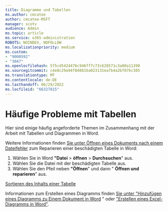 ```yaml
---
title: Diagramme und Tabellen
ms.author: cmcatee
author: cmcatee-MSFT
manager: scotv
audience: Admin
ms.topic: article
ms.service: o365-administration
ROBOTS: NOINDEX, NOFOLLOW
ms.localizationpriority: medium
ms.custom:
- "9000592"
- "3047"
ms.openlocfilehash: 5f5cd5424476c946ff7c73c628571c3a00a11390
ms.sourcegitcommit: c4e8c29a94f840816a023131ea7b4a2bf876c305
ms.translationtype: MT
ms.contentlocale: de-DE
ms.lasthandoff: 06/29/2022
ms.locfileid: "66327815"
---
```

# <a name="common-issues-with-tables"></a>Häufige Probleme mit Tabellen 

Hier sind einige häufig angeforderte Themen im Zusammenhang mit der Arbeit mit Tabellen und Diagrammen in Word.

Weitere Informationen finden [Sie unter Öffnen eines Dokuments nach einem Dateifehler](https://support.office.com/article/47df9d48-2165-4411-a699-1786ac734bc3) zum Reparieren einer beschädigten Tabelle in Word:

 1. Wählen Sie in Word **"Datei** > **öffnen** > **Durchsuchen**" aus.
 2. Wählen Sie die Datei mit der beschädigten Tabelle aus.
 3. Wählen Sie den Pfeil neben **"Öffnen**" und dann " **Öffnen und reparieren**" aus.

[Sortieren des Inhalts einer Tabelle](https://support.office.com/article/F8392477-4613-49CD-ABA6-7C2E48F1D91F)

Informationen zum Erstellen eines Diagramms finden [Sie unter "Hinzufügen eines Diagramms zu Einem Dokument in Word](https://support.office.com/article/ff48e3eb-5e04-4368-a39e-20df7c798932) " oder ["Erstellen eines Excel-Diagramms in Word"](https://support.office.com/article/11A7D2F0-4487-4A9B-BBC6-D50916CD4A57).